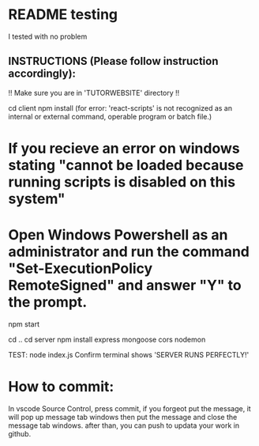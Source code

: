 # README testing

I tested with no problem

## INSTRUCTIONS (Please follow instruction accordingly):

!! Make sure you are in 'TUTORWEBSITE' directory !!

cd client
npm install (for error: 'react-scripts' is not recognized as an internal or external command,
operable program or batch file.)

# If you recieve an error on windows stating "cannot be loaded because running scripts is disabled on this system"

# Open Windows Powershell as an administrator and run the command "Set-ExecutionPolicy RemoteSigned" and answer "Y" to the prompt.

npm start

cd ..
cd server
npm install express mongoose cors nodemon

TEST:
node index.js
Confirm terminal shows 'SERVER RUNS PERFECTLY!'

# How to commit:

In vscode Source Control, press commit,
if you forgeot put the message, it will pop up message tab windows then put the message and close the message tab windows. after than, you can push to updata your work in github.
